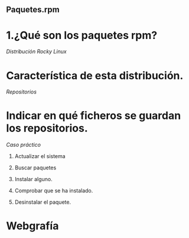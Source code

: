 ## Paquetes.rpm


# 1.¿Qué son los paquetes rpm?

*Distribución Rocky Linux*

# Característica de esta distribución.

*Repositorios*

# Indicar en qué ficheros se guardan los repositorios.

*Caso práctico*
  
  1. Actualizar el sistema
  
  2. Buscar paquetes
  
  3. Instalar alguno.
  
  4. Comprobar que se ha instalado.
  
  5. Desinstalar el paquete.

#  Webgrafía
